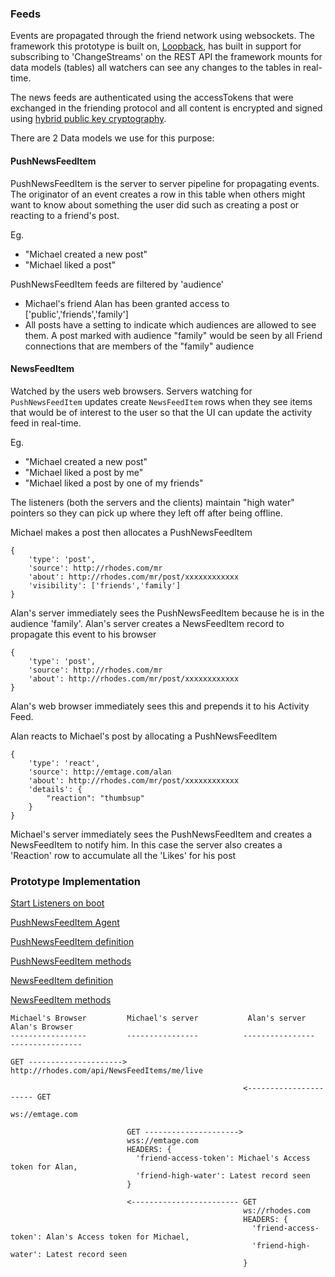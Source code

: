 ###  Feeds

Events are propagated through the friend network using websockets. The framework this prototype is built on, [Loopback](https://loopback.io/doc/en/lb3/Realtime-server-sent-events.html), has built in support for subscribing to 'ChangeStreams' on the REST API the framework mounts for data models (tables) all watchers can see any changes to the tables in real-time.

The news feeds are authenticated using the accessTokens that were exchanged in the friending protocol and all content is encrypted and signed using [hybrid public key cryptography](https://en.wikipedia.org/wiki/Hybrid_cryptosystem).

There are 2 Data models we use for this purpose:

#### PushNewsFeedItem
PushNewsFeedItem is the server to server pipeline for propagating events. The originator of an event creates a row in this table when others might want to know about something the user did such as creating a post or reacting to a friend's post.

Eg.
* "Michael created a new post"
* "Michael liked a post"

PushNewsFeedItem feeds are filtered by 'audience'
* Michael's friend Alan has been granted access to ['public','friends','family']
* All posts have a setting to indicate which audiences are allowed to see them. A post marked with audience "family" would be seen by all Friend connections that are members of the "family" audience

#### NewsFeedItem
Watched by the users web browsers. Servers watching for `PushNewsFeedItem` updates create `NewsFeedItem` rows when they see items that would be of interest to the user so that the UI can update the activity feed in real-time.

Eg.
* "Michael created a new post"
* "Michael liked a post by me"
* "Michael liked a post by one of my friends"

The listeners (both the servers and the clients) maintain "high water" pointers so they can pick up where they left off after being offline.

Michael makes a post then allocates a PushNewsFeedItem
```
{
	'type': 'post',
	'source': http://rhodes.com/mr
	'about': http://rhodes.com/mr/post/xxxxxxxxxxxx
	'visibility': ['friends','family']
}
```

Alan's server immediately sees the PushNewsFeedItem because he is in the audience 'family'. Alan's server creates a NewsFeedItem record to propagate this event to his browser
```
{
	'type': 'post',
	'source': http://rhodes.com/mr
	'about': http://rhodes.com/mr/post/xxxxxxxxxxxx
}
```

Alan's web browser immediately sees this and prepends it to his Activity Feed.

Alan reacts to Michael's post by allocating a PushNewsFeedItem
```
{
	'type': 'react',
	'source': http://emtage.com/alan
	'about': http://rhodes.com/mr/post/xxxxxxxxxxxx
	'details': {
		"reaction": "thumbsup"
	}
}
```

Michael's server  immediately sees the PushNewsFeedItem and creates a NewsFeedItem to notify him. In this case the server also creates a 'Reaction' row to accumulate all the 'Likes' for his post

### Prototype Implementation
[Start Listeners on boot](https://github.com/antiSocialNet/antiSocial/blob/master/server/boot/watchNewsFeeds.js)

[PushNewsFeedItem Agent](https://github.com/antiSocialNet/antiSocial/blob/master/server/lib/watchFeedWebsockets.js)

[PushNewsFeedItem definition](https://github.com/antiSocialNet/antiSocial/blob/master/common/models/push-news-feed-item.json)

[PushNewsFeedItem methods](https://github.com/antiSocialNet/antiSocial/blob/master/common/models/push-news-feed-item.js)

[NewsFeedItem definition](https://github.com/antiSocialNet/antiSocial/blob/master/common/models/news-feed-item.json)

[NewsFeedItem methods](https://github.com/antiSocialNet/antiSocial/blob/master/common/models/news-feed-item.js)

```
Michael's Browser         Michael's server           Alan's server            Alan's Browser
-----------------         ----------------          ----------------         ----------------

GET --------------------->
http://rhodes.com/api/NewsFeedItems/me/live

                                                    <---------------------- GET
                                                                            ws://emtage.com

                          GET --------------------->
                          wss://emtage.com
                          HEADERS: {
                            'friend-access-token': Michael's Access token for Alan,
                            'friend-high-water': Latest record seen
                          }

                          <------------------------ GET
                                                    ws://rhodes.com
                                                    HEADERS: {
                                                      'friend-access-token': Alan's Access token for Michael,
                                                      'friend-high-water': Latest record seen
                                                    }
```
